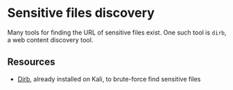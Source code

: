 # Sensitive files discovery

Many tools for finding the URL of sensitive files exist. One such tool is `dirb`, a web content discovery tool.

## Resources

* [Dirb](https://www.kali.org/tools/dirb/), already installed on Kali, to brute-force find sensitive files
